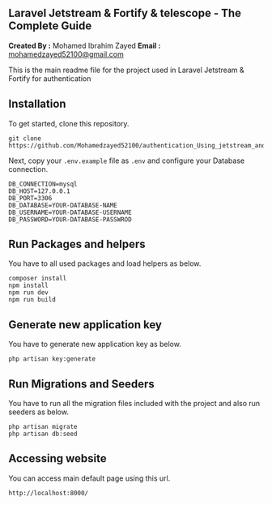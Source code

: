 ## Laravel Jetstream & Fortify & telescope - The Complete Guide

**Created By :** Mohamed Ibrahim Zayed
**Email :** mohamedzayed52100@gmail.com

This is the main readme file for the project used in Laravel Jetstream & Fortify for authentication

## Installation

To get started, clone this repository.

```
git clone https://github.com/Mohamedzayed52100/authentication_Using_jetstream_and_fortify.git
```

Next, copy your `.env.example` file as `.env` and configure your Database connection.

```
DB_CONNECTION=mysql
DB_HOST=127.0.0.1
DB_PORT=3306
DB_DATABASE=YOUR-DATABASE-NAME
DB_USERNAME=YOUR-DATABASE-USERNAME
DB_PASSWORD=YOUR-DATABASE-PASSWROD
```

## Run Packages and helpers

You have to all used packages and load helpers as below.

```
composer install
npm install
npm run dev
npm run build
```

## Generate new application key

You have to generate new application key as below.

```
php artisan key:generate
```

## Run Migrations and Seeders

You have to run all the migration files included with the project and also run seeders as below.

```
php artisan migrate
php artisan db:seed
```

## Accessing website

You can access main default page using this url.

```
http://localhost:8000/
```

